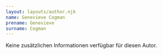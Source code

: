 ```yaml
---
layout: layouts/author.njk
name: Genevieve Cogman
prename: Genevieve
surname: Cogman
---
```

Keine zusätzlichen Informationen verfügbar für diesen Autor.

